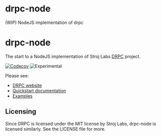 # drpc-node
(WIP) NodeJS implementation of drpc

# drpc-node

The start to a NodeJS implementation of Stroj Labs [DRPC](https://storj.github.io/drpc/) project.

[![Codecov](https://img.shields.io/codecov/c/github/mjpitz/drpc-node)](https://codecov.io/gh/mjpitz/drpc-node)
![Experimental](https://img.shields.io/badge/version-experimental-green.svg)

Please see:

 * [DRPC website](https://storj.github.io/drpc/)
 * [Quickstart documentation](https://storj.github.io/drpc/docs.html)
 * [Examples](https://github.com/storj/drpc/tree/main/examples)


## Licensing

Since DRPC is licensed under the MIT license by Stroj Labs, drpc-node is licensed similarly.
See the LICENSE file for more.

